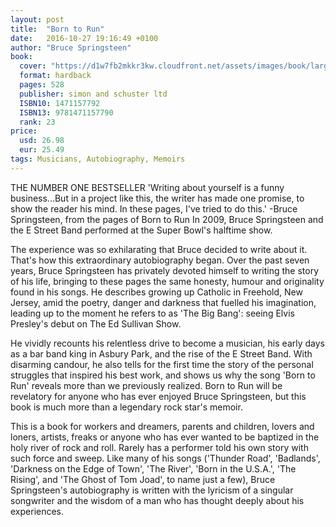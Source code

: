 ```yaml
---
layout: post
title:  "Born to Run"
date:   2016-10-27 19:16:49 +0100
author: "Bruce Springsteen"
book: 
  cover: "https://d1w7fb2mkkr3kw.cloudfront.net/assets/images/book/large/9781/4711/9781471157790.jpg"
  format: hardback
  pages: 528
  publisher: simon and schuster ltd
  ISBN10: 1471157792
  ISBN13: 9781471157790
  rank: 23
price: 
  usd: 26.98
  eur: 25.49
tags: Musicians, Autobiography, Memoirs
---
```


THE NUMBER ONE BESTSELLER 'Writing about yourself is a funny business...But in a project like this, the writer has made one promise, to show the reader his mind. In these pages, I've tried to do this.' -Bruce Springsteen, from the pages of Born to Run In 2009, Bruce Springsteen and the E Street Band performed at the Super Bowl's halftime show. 

The experience was so exhilarating that Bruce decided to write about it. That's how this extraordinary autobiography began. Over the past seven years, Bruce Springsteen has privately devoted himself to writing the story of his life, bringing to these pages the same honesty, humour and originality found in his songs. He describes growing up Catholic in Freehold, New Jersey, amid the poetry, danger and darkness that fuelled his imagination, leading up to the moment he refers to as 'The Big Bang': seeing Elvis Presley's debut on The Ed Sullivan Show. 

He vividly recounts his relentless drive to become a musician, his early days as a bar band king in Asbury Park, and the rise of the E Street Band. With disarming candour, he also tells for the first time the story of the personal struggles that inspired his best work, and shows us why the song 'Born to Run' reveals more than we previously realized. Born to Run will be revelatory for anyone who has ever enjoyed Bruce Springsteen, but this book is much more than a legendary rock star's memoir. 

This is a book for workers and dreamers, parents and children, lovers and loners, artists, freaks or anyone who has ever wanted to be baptized in the holy river of rock and roll. Rarely has a performer told his own story with such force and sweep. Like many of his songs ('Thunder Road', 'Badlands', 'Darkness on the Edge of Town', 'The River', 'Born in the U.S.A.', 'The Rising', and 'The Ghost of Tom Joad', to name just a few), Bruce Springsteen's autobiography is written with the lyricism of a singular songwriter and the wisdom of a man who has thought deeply about his experiences.